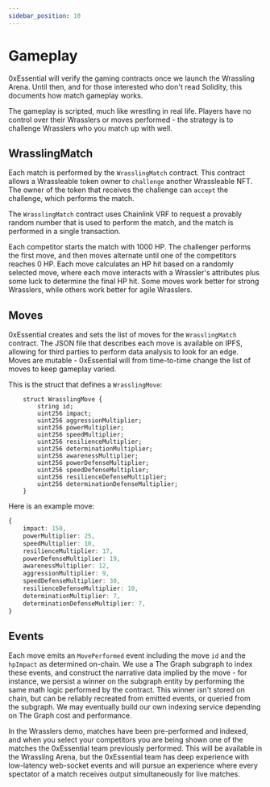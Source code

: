 ```yaml
---
sidebar_position: 10
---
```


# Gameplay

0xEssential will verify the gaming contracts once we launch the Wrassling Arena. Until then, and for those interested who don't read Solidity, this documents how match gameplay works.

The gameplay is scripted, much like wrestling in real life. Players have no control over their Wrasslers or moves performed - the strategy is to challenge Wrasslers who you match up with well.

## WrasslingMatch

Each match is performed by the `WrasslingMatch` contract. This contract allows a Wrassleable token owner to `challenge` another Wrassleable NFT. The owner of the token that receives the challenge can `accept` the challenge, which performs the match.

The `WrasslingMatch` contract uses Chainlink VRF to request a provably random number that is used to perform the match, and the match is performed in a single transaction.

Each competitor starts the match with 1000 HP. The challenger performs the first move, and then moves alternate until one of the competitors reaches 0 HP. Each move calculates an HP hit based on a randomly selected move, where each move interacts with a Wrassler's attributes plus some luck to determine the final HP hit. Some moves work better for strong Wrasslers, while others work better for agile Wrasslers.

## Moves

0xEssential creates and sets the list of moves for the `WrasslingMatch` contract. The JSON file that describes each move is available on IPFS, allowing for third parties to perform data analysis to look for an edge. Moves are mutable - 0xEssential will from time-to-time change the list of moves to keep gameplay varied.

This is the struct that defines a `WrasslingMove`:

```solidity
    struct WrasslingMove {
        string id;
        uint256 impact;
        uint256 aggressionMultiplier;
        uint256 powerMultiplier;
        uint256 speedMultiplier;
        uint256 resilienceMultiplier;
        uint256 determinationMultiplier;
        uint256 awarenessMultiplier;
        uint256 powerDefenseMultiplier;
        uint256 speedDefenseMultiplier;
        uint256 resilienceDefenseMultiplier;
        uint256 determinationDefenseMultiplier;
    }
```

Here is an example move:

```typescript
{
    impact: 150,
    powerMultiplier: 25,
    speedMultiplier: 10,
    resilienceMultiplier: 17,
    powerDefenseMultiplier: 19,
    awarenessMultiplier: 12,
    aggressionMultiplier: 9,
    speedDefenseMultiplier: 30,
    resilienceDefenseMultiplier: 10,
    determinationMultiplier: 7,
    determinationDefenseMultiplier: 7,
}
```

## Events

Each move emits an `MovePerformed` event including the move `id` and the `hpImpact` as determined on-chain. We use a The Graph subgraph to index these events, and construct the narrative data implied by the move - for instance, we persist a winner on the subgraph entity by performing the same math logic performed by the contract. This winner isn't stored on chain, but can be reliably recreated from emitted events, or queried from the subgraph. We may eventually build our own indexing service depending on The Graph cost and performance.

In the Wrasslers demo, matches have been pre-performed and indexed, and when you select your competitors you are being shown one of the matches the 0xEssential team previously performed. This will be available in the Wrassling Arena, but the 0xEssential team has deep experience with low-latency web-socket events and will pursue an experience where every spectator of a match receives output simultaneously for live matches.
